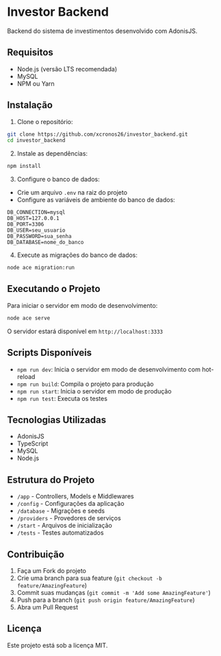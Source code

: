 # Investor Backend

Backend do sistema de investimentos desenvolvido com AdonisJS.

## Requisitos

- Node.js (versão LTS recomendada)
- MySQL
- NPM ou Yarn

## Instalação

1. Clone o repositório:
```bash
git clone https://github.com/xcronos26/investor_backend.git
cd investor_backend
```

2. Instale as dependências:
```bash
npm install
```

3. Configure o banco de dados:
- Crie um arquivo `.env` na raiz do projeto
- Configure as variáveis de ambiente do banco de dados:
```env
DB_CONNECTION=mysql
DB_HOST=127.0.0.1
DB_PORT=3306
DB_USER=seu_usuario
DB_PASSWORD=sua_senha
DB_DATABASE=nome_do_banco
```

4. Execute as migrações do banco de dados:
```bash
node ace migration:run
```

## Executando o Projeto

Para iniciar o servidor em modo de desenvolvimento:
```bash
node ace serve
```

O servidor estará disponível em `http://localhost:3333`

## Scripts Disponíveis

- `npm run dev`: Inicia o servidor em modo de desenvolvimento com hot-reload
- `npm run build`: Compila o projeto para produção
- `npm run start`: Inicia o servidor em modo de produção
- `npm run test`: Executa os testes

## Tecnologias Utilizadas

- AdonisJS
- TypeScript
- MySQL
- Node.js

## Estrutura do Projeto

- `/app` - Controllers, Models e Middlewares
- `/config` - Configurações da aplicação
- `/database` - Migrações e seeds
- `/providers` - Provedores de serviços
- `/start` - Arquivos de inicialização
- `/tests` - Testes automatizados

## Contribuição

1. Faça um Fork do projeto
2. Crie uma branch para sua feature (`git checkout -b feature/AmazingFeature`)
3. Commit suas mudanças (`git commit -m 'Add some AmazingFeature'`)
4. Push para a branch (`git push origin feature/AmazingFeature`)
5. Abra um Pull Request

## Licença

Este projeto está sob a licença MIT.
